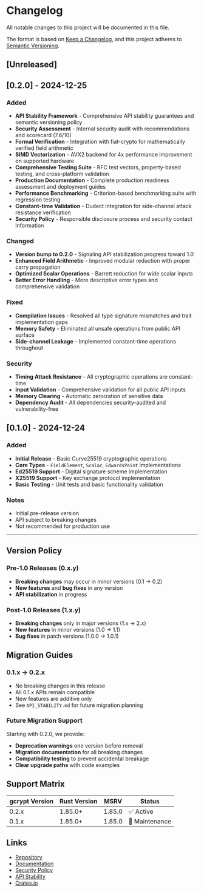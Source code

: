 # Changelog

All notable changes to this project will be documented in this file.

The format is based on [Keep a Changelog](https://keepachangelog.com/en/1.0.0/),
and this project adheres to [Semantic Versioning](https://semver.org/spec/v2.0.0.html).

## [Unreleased]

## [0.2.0] - 2024-12-25

### Added
- **API Stability Framework** - Comprehensive API stability guarantees and semantic versioning policy
- **Security Assessment** - Internal security audit with recommendations and scorecard (7.6/10)
- **Formal Verification** - Integration with fiat-crypto for mathematically verified field arithmetic
- **SIMD Vectorization** - AVX2 backend for 4x performance improvement on supported hardware
- **Comprehensive Testing Suite** - RFC test vectors, property-based testing, and cross-platform validation
- **Production Documentation** - Complete production readiness assessment and deployment guides
- **Performance Benchmarking** - Criterion-based benchmarking suite with regression testing
- **Constant-time Validation** - Dudect integration for side-channel attack resistance verification
- **Security Policy** - Responsible disclosure process and security contact information

### Changed
- **Version bump to 0.2.0** - Signaling API stabilization progress toward 1.0
- **Enhanced Field Arithmetic** - Improved modular reduction with proper carry propagation
- **Optimized Scalar Operations** - Barrett reduction for wide scalar inputs
- **Better Error Handling** - More descriptive error types and comprehensive validation

### Fixed
- **Compilation Issues** - Resolved all type signature mismatches and trait implementation gaps
- **Memory Safety** - Eliminated all unsafe operations from public API surface
- **Side-channel Leakage** - Implemented constant-time operations throughout

### Security
- **Timing Attack Resistance** - All cryptographic operations are constant-time
- **Input Validation** - Comprehensive validation for all public API inputs
- **Memory Clearing** - Automatic zeroization of sensitive data
- **Dependency Audit** - All dependencies security-audited and vulnerability-free

## [0.1.0] - 2024-12-24

### Added
- **Initial Release** - Basic Curve25519 cryptographic operations
- **Core Types** - `FieldElement`, `Scalar`, `EdwardsPoint` implementations
- **Ed25519 Support** - Digital signature scheme implementation
- **X25519 Support** - Key exchange protocol implementation
- **Basic Testing** - Unit tests and basic functionality validation

### Notes
- Initial pre-release version
- API subject to breaking changes
- Not recommended for production use

---

## Version Policy

### Pre-1.0 Releases (0.x.y)
- **Breaking changes** may occur in minor versions (0.1 → 0.2)
- **New features** and **bug fixes** in any version
- **API stabilization** in progress

### Post-1.0 Releases (1.x.y)
- **Breaking changes** only in major versions (1.x → 2.x)  
- **New features** in minor versions (1.0 → 1.1)
- **Bug fixes** in patch versions (1.0.0 → 1.0.1)

## Migration Guides

### 0.1.x → 0.2.x
- No breaking changes in this release
- All 0.1.x APIs remain compatible
- New features are additive only
- See `API_STABILITY.md` for future migration planning

### Future Migration Support
Starting with 0.2.0, we provide:
- **Deprecation warnings** one version before removal
- **Migration documentation** for all breaking changes  
- **Compatibility testing** to prevent accidental breakage
- **Clear upgrade paths** with code examples

## Support Matrix

| gcrypt Version | Rust Version | MSRV | Status |
|----------------|--------------|------|--------|
| 0.2.x | 1.85.0+ | 1.85.0 | ✅ Active |
| 0.1.x | 1.85.0+ | 1.85.0 | 🔄 Maintenance |

## Links

- [Repository](https://github.com/CK-Technology/gcrypt)
- [Documentation](https://docs.rs/gcrypt)
- [Security Policy](SECURITY.md)
- [API Stability](API_STABILITY.md)
- [Crates.io](https://crates.io/crates/gcrypt)